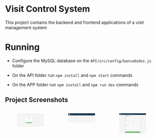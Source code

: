 # Visit Control System

This project contains the backend and frontend applications of a visit management system


# Running 

- Configure the MySQL database on the `API/src/config/bancodados.js` folder

- On the API folder run `npm install` and `npm start` commands
  
- On the APP folder run `npm install` and `npm run dev` commands


## Project Screenshots

<div style="display: flex; justify-content:space-between;">
  <figure style="text-align:center; flex:1;">
    <img src=".github/1.png" alt= "Image" width="200px"/>
  </figure>
  <figure style="text-align:center; flex:1;">
      <img src=".github/2.png" alt= "Image" width="200px"/>
  </figure>
  <figure style="text-align:center; flex:1;">
      <img src=".github/3.png" alt= "Image" width="200px"/>
  </figure>
</div>
